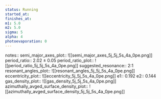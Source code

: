 ```yaml
---
status: Running
started_at:
finishes_at:
m1: 5.0
m2: 5.0
sigma: 5
alpha: 4
photoevaporation: 0
---
```


notes::
semi_major_axes_plot:: ![[semi_major_axes_5j_5j_5s_4a_0pe.png]]
period_ratio:: 2.02 ± 0.05
period_ratio_plot:: ![[period_ratio_5j_5j_5s_4a_0pe.png]]
suggested_resonance:: 2:1
resonant_angles_plot:: ![[resonant_angles_5j_5j_5s_4a_0pe.png]]
eccentricity_plot:: ![[eccentricity_5j_5j_5s_4a_0pe.png]]
e1:: 0.192
e2:: 0.144
gas_density_plot:: ![[gas_density_5j_5j_5s_4a_0pe.png]]
azimuthally_avged_surface_density_plot:: ![[azimuthally_avged_surface_density_5j_5j_5s_4a_0pe.png]]
